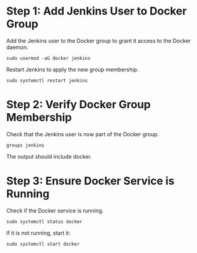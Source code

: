 # Step 1: Add Jenkins User to Docker Group
Add the Jenkins user to the Docker group to grant it access to the Docker daemon.


```
sudo usermod -aG docker jenkins
```
Restart Jenkins to apply the new group membership.

```
sudo systemctl restart jenkins
```
# Step 2: Verify Docker Group Membership
Check that the Jenkins user is now part of the Docker group.

```
groups jenkins
```
The output should include docker.

# Step 3: Ensure Docker Service is Running
Check if the Docker service is running.

```
sudo systemctl status docker
```
If it is not running, start it:

```
sudo systemctl start docker
```

